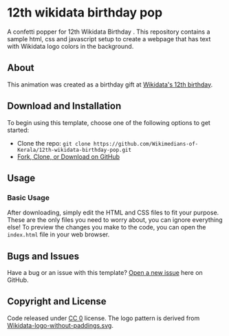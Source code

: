 # 12th wikidata birthday pop
A confetti popper for 12th Wikidata Birthday . This repository contains a sample html, css and javascript setup to create a webpage that has text with Wikidata logo colors in the background.

## About

This animation was created as a birthday gift at [Wikidata's 12th birthday](https://www.wikidata.org/wiki/Wikidata:Twelfth_Birthday).

## Download and Installation

To begin using this template, choose one of the following options to get started:

- Clone the repo: `git clone https://github.com/Wikimedians-of-Kerala/12th-wikidata-birthday-pop.git`
- [Fork, Clone, or Download on GitHub](https://github.com/Wikimedians-of-Kerala/12th-wikidata-birthday-pop)

## Usage

### Basic Usage

After downloading, simply edit the HTML and CSS files to fit your purpose.
These are the only files you need to worry about, you can ignore everything else!
To preview the changes you make to the code, you can open the `index.html` file in your web browser.

## Bugs and Issues

Have a bug or an issue with this template? [Open a new issue](https://github.com/Wikimedians-of-Kerala/12th-wikidata-birthday-pop/issues) here on GitHub.

## Copyright and License

Code released under [CC 0](https://github.com/ainali/wikidata-animated-background/main/LICENSE) license.
The logo pattern is derived from [Wikidata-logo-without-paddings.svg](https://commons.wikimedia.org/wiki/File:Wikidata-logo-without-paddings.svg).
